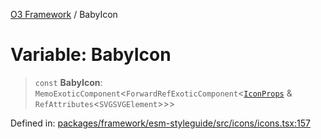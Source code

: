 [O3 Framework](../API.md) / BabyIcon

# Variable: BabyIcon

> `const` **BabyIcon**: `MemoExoticComponent`\<`ForwardRefExoticComponent`\<[`IconProps`](../type-aliases/IconProps.md) & `RefAttributes`\<`SVGSVGElement`\>\>\>

Defined in: [packages/framework/esm-styleguide/src/icons/icons.tsx:157](https://github.com/openmrs/openmrs-esm-core/blob/main/packages/framework/esm-styleguide/src/icons/icons.tsx#L157)
